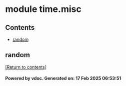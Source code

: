 # module time.misc


## Contents
- [random](#random)

## random
[[Return to contents]](#Contents)

#### Powered by vdoc. Generated on: 17 Feb 2025 06:53:51
